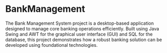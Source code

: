 # BankManagement
The Bank Management System project is a desktop-based application designed to manage core banking operations efficiently. Built using Java Swing and AWT for the graphical user interface (GUI) and SQL for the database, this project demonstrates how a robust banking solution can be developed using foundational technologies.
